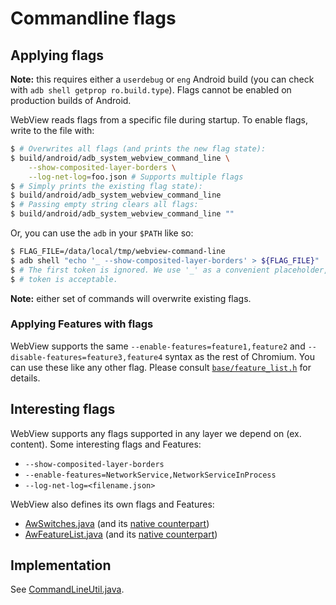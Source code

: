 # Commandline flags

## Applying flags

**Note:** this requires either a `userdebug` or `eng` Android build (you can
check with `adb shell getprop ro.build.type`). Flags cannot be enabled on
production builds of Android.

WebView reads flags from a specific file during startup. To enable flags, write
to the file with:

```sh
$ # Overwrites all flags (and prints the new flag state):
$ build/android/adb_system_webview_command_line \
    --show-composited-layer-borders \
    --log-net-log=foo.json # Supports multiple flags
$ # Simply prints the existing flag state):
$ build/android/adb_system_webview_command_line
$ # Passing empty string clears all flags:
$ build/android/adb_system_webview_command_line ""
```

Or, you can use the `adb` in your `$PATH` like so:

```sh
$ FLAG_FILE=/data/local/tmp/webview-command-line
$ adb shell "echo '_ --show-composited-layer-borders' > ${FLAG_FILE}"
$ # The first token is ignored. We use '_' as a convenient placeholder, but any
$ # token is acceptable.
```

**Note:** either set of commands will overwrite existing flags.

### Applying Features with flags

WebView supports the same `--enable-features=feature1,feature2` and
`--disable-features=feature3,feature4` syntax as the rest of Chromium. You can
use these like any other flag. Please consult
[`base/feature_list.h`](https://cs.chromium.org/chromium/src/base/feature_list.h)
for details.

## Interesting flags

WebView supports any flags supported in any layer we depend on (ex. content).
Some interesting flags and Features:

 * `--show-composited-layer-borders`
 * `--enable-features=NetworkService,NetworkServiceInProcess`
 * `--log-net-log=<filename.json>`

WebView also defines its own flags and Features:

 * [AwSwitches.java](https://cs.chromium.org/chromium/src/android_webview/java/src/org/chromium/android_webview/AwSwitches.java)
   (and its [native
   counterpart](https://cs.chromium.org/chromium/src/android_webview/common/aw_switches.h))
 * [AwFeatureList.java](https://cs.chromium.org/chromium/src/android_webview/java/src/org/chromium/android_webview/AwFeatureList.java)
   (and its [native
   counterpart](https://cs.chromium.org/chromium/src/android_webview/browser/aw_feature_list.h))

## Implementation

See [CommandLineUtil.java](https://cs.chromium.org/chromium/src/android_webview/java/src/org/chromium/android_webview/command_line/CommandLineUtil.java).
